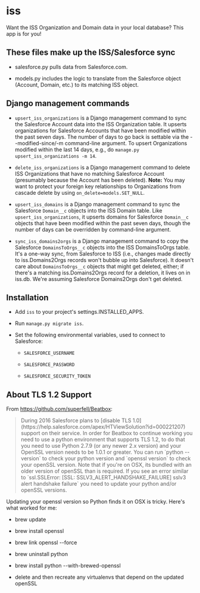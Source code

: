 # iss

Want the ISS Organization and Domain data in your local database?
This app is for you!

## These files make up the ISS/Salesforce sync

* salesforce.py pulls data from Salesforce.com.

* models.py includes the logic to translate from the Salesforce object
  (Account, Domain, etc.) to its matching ISS object.

## Django management commands

* `upsert_iss_organizations` is a Django management command to sync
  the Salesforce Account data into the ISS Organization table.  It
  upserts organizations for Salesforce Accounts that have been
  modified within the past seven days.  The number of days to go back
  is settable via the --modified-since/-m command-line argument. To
  upsert Organizations modified within the last 14 days, e.g., do
  `manage.py upsert_iss_organizations -m 14`.
  

* `delete_iss_organizations` is a Django management command to delete
  ISS Organizations that have no matching Salesforce Account (presumably
  because the Account has been deleted). __Note:__ You may want to protect
  your foreign key relationships to Organizations from cascade delete by
  using `on_delete=models.SET_NULL`.

* `upsert_iss_domains` is a Django management command to sync the
  Salesforce `Domain__c` objects into the ISS Domain table.  Like
  `upsert_iss_organizations`, it upserts domains for Salesforce
  `Domain__c` objects that have been modified within the past seven
  days, though the number of days can be overridden by command-line
  argument.

* `sync_iss_domains2orgs` is a Django management command to copy
  the Salesforce `DomainsToOrgs__c` objects into the ISS DomainsToOrgs
  table.  It's a one-way sync, from Salesforce to ISS (i.e., changes
  made directly to iss.Domains2Orgs records won't bubble up into
  Salesforce).  It doesn't care about `DomainsToOrgs__c` objects that
  might get deleted, either; if there's a matching iss.Domains2Orgs
  record for a deletion, it lives on in iss.db.  We're assuming
  Salesforce Domains2Orgs don't get deleted.

## Installation

* Add `iss` to your project's settings.INSTALLED_APPS.

* Run `manage.py migrate iss`.

* Set the following environmental variables, used to connect to Salesforce:

  * `SALESFORCE_USERNAME`

  * `SALESFORCE_PASSWORD`

  * `SALESFORCE_SECURITY_TOKEN`

## About TLS 1.2 Support 

From https://github.com/superfell/Beatbox:

<blockquote>
During 2016 Salesforce plans to
[disable TLS 1.0](https://help.salesforce.com/apex/HTViewSolution?id=000221207)
support on their service.  In order for Beatbox to continue working
you need to use a python environment that supports TLS 1.2, to do that
you need to use Python 2.7.9 (or any newer 2.x version) and your
OpenSSL version needs to be 1.0.1 or greater. You can run `python
--version` to check your python version and `openssl version` to check
your openSSL version. Note that if you're on OSX, its bundled with an
older version of openSSL than is required.  If you see an error
similar to `ssl.SSLError: [SSL: SSLV3_ALERT_HANDSHAKE_FAILURE] sslv3
alert handshake failure` you need to update your python and/or openSSL
versions.
</blockquote>

Updating your openssl version so Python finds it on OSX is
tricky. Here's what worked for me:

* brew update

* brew install openssl

* brew link openssl --force

* brew uninstall python

* brew install python --with-brewed-openssl

* delete and then recreate any virtualenvs that depend on the updated
  openSSL
